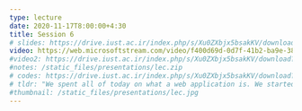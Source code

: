 ```yaml
---
type: lecture
date: 2020-11-17T8:00:00+4:30
title: Session 6
# slides: https://drive.iust.ac.ir/index.php/s/Xu0ZXbjx5bsakKV/download?path=%2FSlides&files=S8.pdf
video: https://web.microsoftstream.com/video/f400d69d-0d7f-41b2-ba9e-386dff459da4
#video2: https://drive.iust.ac.ir/index.php/s/Xu0ZXbjx5bsakKV/download?path=%2FVideos&files=lab3b.mp4
#notes: /static_files/presentations/lec.zip
# codes: https://drive.iust.ac.ir/index.php/s/Xu0ZXbjx5bsakKV/download?path=%2FCode&files=S8.zip
# tldr: "We spent all of today on what a web application is. We started off with an example web app and explained what we mean by DESIGNING the wireframe user interface of an app on mockflow. Next, we explained what HTML is and how it can be used to develop an application. We showed how a Django template can leverage python to create different HTML pages and how different HTML pages can be used to create any user interface. We also talked about javascript and how that can be used to alter HTML elements without contacting the server. We finally introduced the Bootstrap css/javascript library to easily create nice UI elements. At the end we also briefly talked about what a database is and how it can be used to store data. Please see the video and attached code for more info. PS: The VS-Code extensions we used for web development were: Auto Complete Tag, Beautify, Live Server, Bootstrap 4. You can find a list of useful vs-code extensions for web development here: https://codeforgeek.com/best-visual-studio-code-extensions-web-development/"
#thumbnail: /static_files/presentations/lec.jpg
---
```

